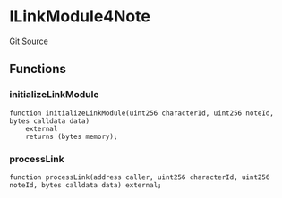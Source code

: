 # ILinkModule4Note
[Git Source](https://github.com/Crossbell-Box/Crossbell-Contracts/blob/3060ff9b47459c3bc54ac39115cb04b01451f340/contracts/interfaces/ILinkModule4Note.sol)


## Functions
### initializeLinkModule


```solidity
function initializeLinkModule(uint256 characterId, uint256 noteId, bytes calldata data)
    external
    returns (bytes memory);
```

### processLink


```solidity
function processLink(address caller, uint256 characterId, uint256 noteId, bytes calldata data) external;
```

